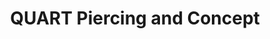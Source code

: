 ---
title: "QUART Piercing and Concept"
url: /kufstein/quart-piercing-and-concept/
shop: Kleidung
---